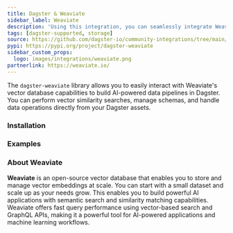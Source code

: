 ```yaml
---
title: Dagster & Weaviate
sidebar_label: Weaviate
description: 'Using this integration, you can seamlessly integrate Weaviate into your Dagster workflows, leveraging Weaviates data warehousing capabilities for your data pipelines.'
tags: [dagster-supported, storage]
source: https://github.com/dagster-io/community-integrations/tree/main/libraries/dagster-weaviate
pypi: https://pypi.org/project/dagster-weaviate
sidebar_custom_props:
  logo: images/integrations/weaviate.png
partnerlink: https://weaviate.io/
---
```


The `dagster-weaviate` library allows you to easily interact with Weaviate's vector database capabilities to build AI-powered data pipelines in Dagster. You can perform vector similarity searches, manage schemas, and handle data operations directly from your Dagster assets.

### Installation

<PackageInstallInstructions packageName="dagster-weaviate" />

### Examples

<CodeExample path="docs_snippets/docs_snippets/integrations/weaviate.py" language="python" />

### About Weaviate

**Weaviate** is an open-source vector database that enables you to store and manage vector embeddings at scale. You can start with a small dataset and scale up as your needs grow. This enables you to build powerful AI applications with semantic search and similarity matching capabilities. Weaviate offers fast query performance using vector-based search and GraphQL APIs, making it a powerful tool for AI-powered applications and machine learning workflows.
